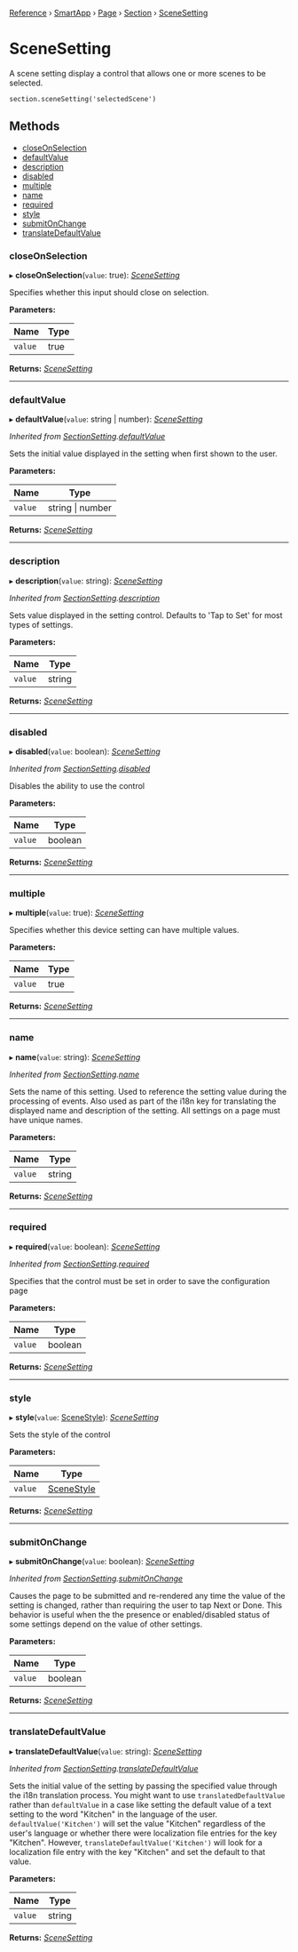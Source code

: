 [Reference](../index) › [SmartApp](_smart_app_d_.smartapp.md) › [Page](_pages_page_d_.page.md) › [Section](_pages_section_d_.section.md) ›  [SceneSetting](_pages_scene_setting_d_.scenesetting.md)

# SceneSetting

A scene setting display a control that allows one or more scenes to be selected.
```
section.sceneSetting('selectedScene')
```

## Methods

* [closeOnSelection](_pages_scene_setting_d_.scenesetting.md#closeonselection)
* [defaultValue](_pages_scene_setting_d_.scenesetting.md#defaultvalue)
* [description](_pages_scene_setting_d_.scenesetting.md#description)
* [disabled](_pages_scene_setting_d_.scenesetting.md#disabled)
* [multiple](_pages_scene_setting_d_.scenesetting.md#multiple)
* [name](_pages_scene_setting_d_.scenesetting.md#name)
* [required](_pages_scene_setting_d_.scenesetting.md#required)
* [style](_pages_scene_setting_d_.scenesetting.md#style)
* [submitOnChange](_pages_scene_setting_d_.scenesetting.md#submitonchange)
* [translateDefaultValue](_pages_scene_setting_d_.scenesetting.md#translatedefaultvalue)


###  closeOnSelection

▸ **closeOnSelection**(`value`: true): *[SceneSetting](_pages_scene_setting_d_.scenesetting.md)*

Specifies whether this input should close on selection.

**Parameters:**

Name | Type |
------ | ------ |
`value` | true |

**Returns:** *[SceneSetting](_pages_scene_setting_d_.scenesetting.md)*

___

###  defaultValue

▸ **defaultValue**(`value`: string | number): *[SceneSetting](_pages_scene_setting_d_.scenesetting.md)*

*Inherited from [SectionSetting](_pages_section_setting_d_.sectionsetting.md).[defaultValue](_pages_section_setting_d_.sectionsetting.md#defaultvalue)*

Sets the initial value displayed in the setting when first shown to the user.

**Parameters:**

Name | Type |
------ | ------ |
`value` | string &#124; number |

**Returns:** *[SceneSetting](_pages_scene_setting_d_.scenesetting.md)*

___

###  description

▸ **description**(`value`: string): *[SceneSetting](_pages_scene_setting_d_.scenesetting.md)*

*Inherited from [SectionSetting](_pages_section_setting_d_.sectionsetting.md).[description](_pages_section_setting_d_.sectionsetting.md#description)*

Sets value displayed in the setting control. Defaults to 'Tap to Set' for most types of settings.

**Parameters:**

Name | Type |
------ | ------ |
`value` | string |

**Returns:** *[SceneSetting](_pages_scene_setting_d_.scenesetting.md)*

___

###  disabled

▸ **disabled**(`value`: boolean): *[SceneSetting](_pages_scene_setting_d_.scenesetting.md)*

*Inherited from [SectionSetting](_pages_section_setting_d_.sectionsetting.md).[disabled](_pages_section_setting_d_.sectionsetting.md#disabled)*

Disables the ability to use the control

**Parameters:**

Name | Type |
------ | ------ |
`value` | boolean |

**Returns:** *[SceneSetting](_pages_scene_setting_d_.scenesetting.md)*

___

###  multiple

▸ **multiple**(`value`: true): *[SceneSetting](_pages_scene_setting_d_.scenesetting.md)*

Specifies whether this device setting can have multiple values.

**Parameters:**

Name | Type |
------ | ------ |
`value` | true |

**Returns:** *[SceneSetting](_pages_scene_setting_d_.scenesetting.md)*

___

###  name

▸ **name**(`value`: string): *[SceneSetting](_pages_scene_setting_d_.scenesetting.md)*

*Inherited from [SectionSetting](_pages_section_setting_d_.sectionsetting.md).[name](_pages_section_setting_d_.sectionsetting.md#name)*

Sets the name of this setting. Used to reference the setting value during the processing of events. Also
used as part of the i18n key for translating the displayed name and description of the setting. All settings
on a page must have unique names.

**Parameters:**

Name | Type |
------ | ------ |
`value` | string |

**Returns:** *[SceneSetting](_pages_scene_setting_d_.scenesetting.md)*

___

###  required

▸ **required**(`value`: boolean): *[SceneSetting](_pages_scene_setting_d_.scenesetting.md)*

*Inherited from [SectionSetting](_pages_section_setting_d_.sectionsetting.md).[required](_pages_section_setting_d_.sectionsetting.md#required)*

Specifies that the control must be set in order to save the configuration page

**Parameters:**

Name | Type |
------ | ------ |
`value` | boolean |

**Returns:** *[SceneSetting](_pages_scene_setting_d_.scenesetting.md)*

___

###  style

▸ **style**(`value`: [SceneStyle](../enums/_pages_scene_setting_d_.scenestyle.md)): *[SceneSetting](_pages_scene_setting_d_.scenesetting.md)*

Sets the style of the control

**Parameters:**

Name | Type |
------ | ------ |
`value` | [SceneStyle](../enums/_pages_scene_setting_d_.scenestyle.md) |

**Returns:** *[SceneSetting](_pages_scene_setting_d_.scenesetting.md)*

___

###  submitOnChange

▸ **submitOnChange**(`value`: boolean): *[SceneSetting](_pages_scene_setting_d_.scenesetting.md)*

*Inherited from [SectionSetting](_pages_section_setting_d_.sectionsetting.md).[submitOnChange](_pages_section_setting_d_.sectionsetting.md#submitonchange)*

Causes the page to be submitted and re-rendered any time the value of the setting is changed, rather than
requiring the user to tap Next or Done. This behavior is useful when the the presence or enabled/disabled
status of some settings depend on the value of other settings.

**Parameters:**

Name | Type |
------ | ------ |
`value` | boolean |

**Returns:** *[SceneSetting](_pages_scene_setting_d_.scenesetting.md)*

___

###  translateDefaultValue

▸ **translateDefaultValue**(`value`: string): *[SceneSetting](_pages_scene_setting_d_.scenesetting.md)*

*Inherited from [SectionSetting](_pages_section_setting_d_.sectionsetting.md).[translateDefaultValue](_pages_section_setting_d_.sectionsetting.md#translatedefaultvalue)*

Sets the initial value of the setting by passing the specified value through the i18n translation process.
You might want to use `translatedDefaultValue` rather than `defaultValue` in a case like setting the
default value of a text setting to the word "Kitchen" in the language of the user. `defaultValue('Kitchen')`
will set the value "Kitchen" regardless of the user's language or whether there were localization file entries
for the key "Kitchen". However, `translateDefaultValue('Kitchen')` will look for a localization file entry
with the key "Kitchen" and set the default to that value.

**Parameters:**

Name | Type |
------ | ------ |
`value` | string |

**Returns:** *[SceneSetting](_pages_scene_setting_d_.scenesetting.md)*


